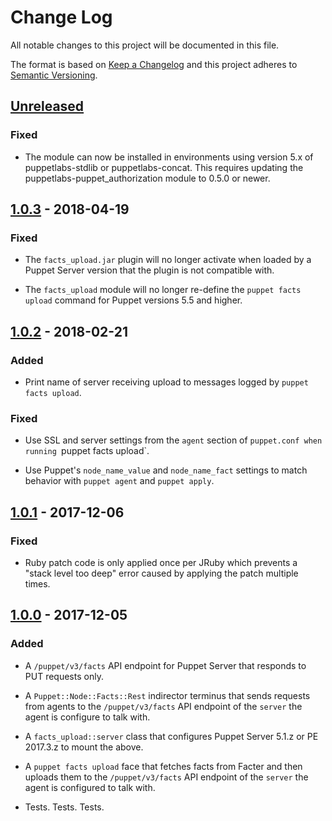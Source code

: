 # Change Log

All notable changes to this project will be documented in this file.

The format is based on [Keep a Changelog](http://keepachangelog.com/)
and this project adheres to [Semantic Versioning](http://semver.org/).

## [Unreleased]
### Fixed

  - The module can now be installed in environments using version 5.x
    of puppetlabs-stdlib or puppetlabs-concat. This requires updating
    the puppetlabs-puppet_authorization module to 0.5.0 or newer.


## [1.0.3] - 2018-04-19
### Fixed

  - The `facts_upload.jar` plugin will no longer activate when loaded by
    a Puppet Server version that the plugin is not compatible with.

  - The `facts_upload` module will no longer re-define the `puppet facts upload`
    command for Puppet versions 5.5 and higher.

## [1.0.2] - 2018-02-21
### Added

  - Print name of server receiving upload to messages logged by
    `puppet facts upload`.

### Fixed

  - Use SSL and server settings from the `agent` section of `puppet.conf
    when running `puppet facts upload`.

  - Use Puppet's `node_name_value` and `node_name_fact` settings to match
    behavior with `puppet agent` and `puppet apply`.


## [1.0.1] - 2017-12-06
### Fixed

  - Ruby patch code is only applied once per JRuby which prevents a
    "stack level too deep" error caused by applying the patch multiple
    times.


## [1.0.0] - 2017-12-05
### Added

  - A `/puppet/v3/facts` API endpoint for Puppet Server that responds to PUT
    requests only.

  - A `Puppet::Node::Facts::Rest` indirector terminus that sends requests from
    agents to the `/puppet/v3/facts` API endpoint of the `server` the agent is
    configure to talk with.

  - A `facts_upload::server` class that configures Puppet Server 5.1.z or
    PE 2017.3.z to mount the above.

  - A `puppet facts upload` face that fetches facts from Facter and then
    uploads them to the `/puppet/v3/facts` API endpoint of the `server` the
    agent is configured to talk with.

  - Tests. Tests. Tests.


[Unreleased]: https://github.com/Sharpie/puppet-facts_upload/compare/1.0.3...master
[1.0.3]: https://github.com/Sharpie/puppet-facts_upload/compare/1.0.2...1.0.3
[1.0.2]: https://github.com/Sharpie/puppet-facts_upload/compare/1.0.1...1.0.2
[1.0.1]: https://github.com/Sharpie/puppet-facts_upload/compare/1.0.0...1.0.1
[1.0.0]: https://github.com/Sharpie/puppet-facts_upload/compare/5620a62...1.0.0
